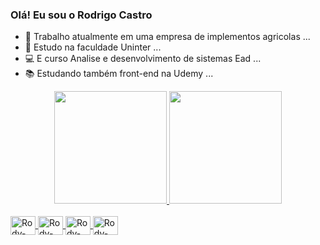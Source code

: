### Olá! Eu sou o Rodrigo Castro

- 🚜 Trabalho atualmente em uma empresa de implementos agricolas ...
- 🏫 Estudo na faculdade Uninter ...
- 💻 E curso Analise e desenvolvimento de sistemas Ead ...
- 📚 Estudando também front-end na Udemy ...

<div align="center">
  <a href="https://github.com/Rodrygo-Castro">
  <img height="180em" src="https://github-readme-stats.vercel.app/api?username=Rodrygo-Castro&show_icons=false&theme=ocean_dark&include_all_commits=true&count_private=true"/>
  <img height="180em" src="https://github-readme-stats.vercel.app/api/top-langs/?username=Rodrygo-Castro&layout=compact&langs_count=7&theme=ocean_dark"/>
</div>

<div style="display: inline_block"><br>
 <img align="center" alt="Rody-HTML" height="30" width="40" src="https://cdn.jsdelivr.net/gh/devicons/devicon/icons/html5/html5-original-wordmark.svg" />
 <img align="center" alt="Rody-CSS" height="30" width="40" src="https://cdn.jsdelivr.net/gh/devicons/devicon/icons/css3/css3-original-wordmark.svg" />
 <img align="center" alt="Rody-Js" height="30" width="40" src="https://cdn.jsdelivr.net/gh/devicons/devicon/icons/javascript/javascript-original.svg">
 <img align="center" alt="Rody-Python" height="30" width="40" src="https://cdn.jsdelivr.net/gh/devicons/devicon/icons/python/python-original.svg" />
</div>
